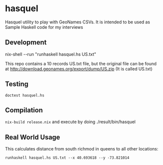 # hasquel
Hasquel utility to play with GeoNames CSVs.
It is intended to be used as Sample Haskell code for my interviews

## Development

nix-shell --run "runhaskell hasquel.hs US.txt"

This repo contains a 10 records US.txt file, but the original file can be found at http://download.geonames.org/export/dump/US.zip (It is called US.txt)

## Testing

`doctest hasquel.hs`

## Compilation

`nix-build release.nix` and execute by doing ./result/bin/hasquel

## Real World Usage

This calculates distance from south richmod in queens to all other locations:

`runhaskell hasquel.hs US.txt --x 40.693618 --y -73.821014`
